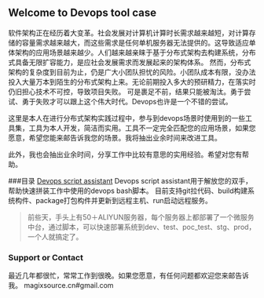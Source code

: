## Welcome to Devops tool case

软件架构正在经历着大变革。社会发展对计算机计算时长需求越来越短，对计算存储的容量需求越来越大，而这些需求是任何单机服务器无法提供的。这导致适应单体架构的应用场景越来越少。人们越来越亲睐于基于分布式架构去构建系统，分布式具备无限扩容能力，是应社会发展需求而发展起来的架构体系。
然而，分布式架构的复杂度到目前为止，仍是广大小团队担忧的风险。小团队成本有限，没办法投入大量万本到陌生的分布式架构上来。无论前期投入多大的预研精力，在落实时仍旧担心技术不可控，导致项目失败。
可是裹足不前，结果只能被淘汰。勇于尝试、勇于失败才可以跟上这个伟大时代。Devops也许是一个不错的尝试。

这里是本人在进行分布式架构实践过程中，参与到devops场景时使用到的一些工具集，工具为本人开发，简洁而实用。工具不一定完全匹配您的应用场景，如果您愿意，希望您能来邮告诉我您的场景。我将抽出业余时间来改进工具。

此外，我也会抽出业余时间，分享工作中比较有意思的实用经验。希望对您有帮助。

###目录
[Devops script assistant](deveop-script-assistant.html) Devops script assistant用于解放您的双手，帮助快速拼装工作中使用的devops bash脚本。
目前支持git拉代码、build构建系统构件、package打包构件并更新到远程主机、run启动远程服务。
>前些天，手头上有50＋ALIYUN服务器，每个服务器上都部署了一个微服务中台，通过脚本，可以快速部署系统到dev、test、poc_test、stg、prod，一个人就搞定了。

### Support or Contact

最近几年都很忙，常常工作到很晚。如果您愿意，有任何问题都欢迎您来邮告诉我。
magixsource.cn#gmail.com